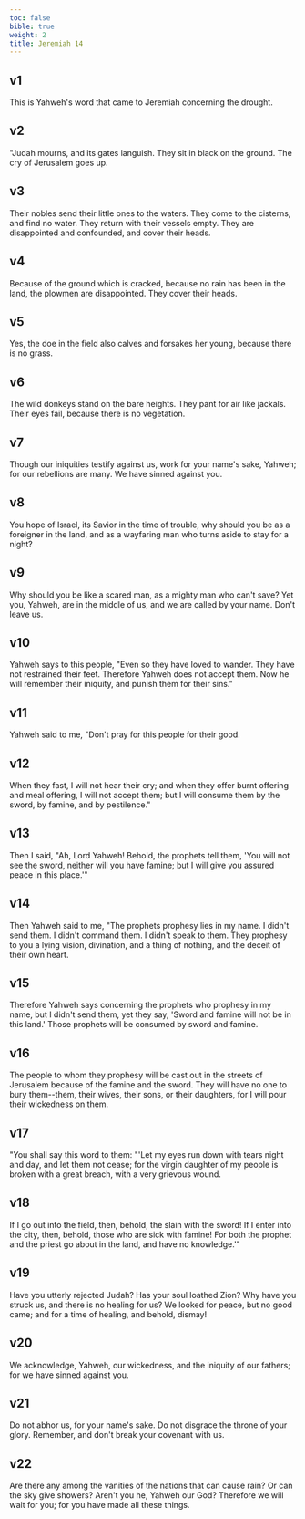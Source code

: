 ```yaml
---
toc: false
bible: true
weight: 2
title: Jeremiah 14
---
```




## v1 
This is Yahweh's word that came to Jeremiah concerning the drought. 

## v2 
"Judah mourns, and its gates languish. They sit in black on the ground. The cry of Jerusalem goes up. 

## v3 
Their nobles send their little ones to the waters. They come to the cisterns, and find no water. They return with their vessels empty. They are disappointed and confounded, and cover their heads. 

## v4 
Because of the ground which is cracked, because no rain has been in the land, the plowmen are disappointed. They cover their heads. 

## v5 
Yes, the doe in the field also calves and forsakes her young, because there is no grass. 

## v6 
The wild donkeys stand on the bare heights. They pant for air like jackals. Their eyes fail, because there is no vegetation. 

## v7 
Though our iniquities testify against us, work for your name's sake, Yahweh; for our rebellions are many. We have sinned against you. 

## v8 
You hope of Israel, its Savior in the time of trouble, why should you be as a foreigner in the land, and as a wayfaring man who turns aside to stay for a night? 

## v9 
Why should you be like a scared man, as a mighty man who can't save? Yet you, Yahweh, are in the middle of us, and we are called by your name. Don't leave us. 

## v10 
Yahweh says to this people, "Even so they have loved to wander. They have not restrained their feet. Therefore Yahweh does not accept them. Now he will remember their iniquity, and punish them for their sins." 

## v11 
Yahweh said to me, "Don't pray for this people for their good. 

## v12 
When they fast, I will not hear their cry; and when they offer burnt offering and meal offering, I will not accept them; but I will consume them by the sword, by famine, and by pestilence." 

## v13 
Then I said, "Ah, Lord Yahweh! Behold, the prophets tell them, 'You will not see the sword, neither will you have famine; but I will give you assured peace in this place.'" 

## v14 
Then Yahweh said to me, "The prophets prophesy lies in my name. I didn't send them. I didn't command them. I didn't speak to them. They prophesy to you a lying vision, divination, and a thing of nothing, and the deceit of their own heart. 

## v15 
Therefore Yahweh says concerning the prophets who prophesy in my name, but I didn't send them, yet they say, 'Sword and famine will not be in this land.' Those prophets will be consumed by sword and famine. 

## v16 
The people to whom they prophesy will be cast out in the streets of Jerusalem because of the famine and the sword. They will have no one to bury them--them, their wives, their sons, or their daughters, for I will pour their wickedness on them. 

## v17 
"You shall say this word to them: "'Let my eyes run down with tears night and day, and let them not cease; for the virgin daughter of my people is broken with a great breach, with a very grievous wound. 

## v18 
If I go out into the field, then, behold, the slain with the sword! If I enter into the city, then, behold, those who are sick with famine! For both the prophet and the priest go about in the land, and have no knowledge.'" 

## v19 
Have you utterly rejected Judah? Has your soul loathed Zion? Why have you struck us, and there is no healing for us? We looked for peace, but no good came; and for a time of healing, and behold, dismay! 

## v20 
We acknowledge, Yahweh, our wickedness, and the iniquity of our fathers; for we have sinned against you. 

## v21 
Do not abhor us, for your name's sake. Do not disgrace the throne of your glory. Remember, and don't break your covenant with us. 

## v22 
Are there any among the vanities of the nations that can cause rain? Or can the sky give showers? Aren't you he, Yahweh our God? Therefore we will wait for you; for you have made all these things.
